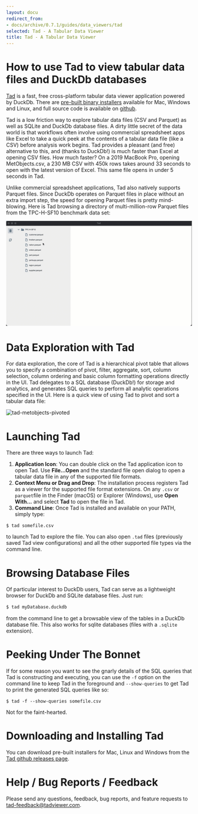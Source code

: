 ```yaml
---
layout: docu
redirect_from:
- docs/archive/0.7.1/guides/data_viewers/tad
selected: Tad - A Tabular Data Viewer
title: Tad - A Tabular Data Viewer
---
```


# How to use Tad to view tabular data files and DuckDb databases

[Tad](https://www.tadviewer.com) is a fast, free cross-platform tabular data viewer application powered by DuckDb.  There are [pre-built binary installers](https://github.com/antonycourtney/tad/releases/latest) available for Mac, Windows and Linux, and full
source code is available on [github](https://github.com/antonycourtney/tad).

Tad is a low friction way to explore tabular data files (CSV and Parquet) as well as 
SQLite and DuckDb database files. A dirty little secret of the data world is that workflows often involve using commercial spreadsheet apps like Excel to take a quick peek at the contents of a tabular data file (like a CSV) before analysis work begins. Tad provides a pleasant (and free) alternative to this, and (thanks to DuckDb!) is much faster than Excel at opening CSV files. How much faster?  On a 2019 MacBook Pro, opening MetObjects.csv, a 230 MB CSV with 450k rows takes around 33 seconds to open with the latest version of Excel. This same file opens in under 5 seconds in Tad.  

Unlike commercial spreadsheet applications, Tad also natively supports Parquet files. Since DuckDb operates on Parquet files in place without an extra import step, the speed for opening Parquet files is pretty mind-blowing.  Here is Tad browsing a directory of multi-million-row Parquet files from the TPC-H-SF10 benchmark data set:

![Tad-parquet](/images/guides/tad-parquet-browsing.gif)

# Data Exploration with Tad

For data exploration, the core of Tad is a hierarchical pivot table that allows you to specify a combination of pivot, filter, aggregate, sort, column selection, column ordering and basic column formatting operations directly in the UI. Tad delegates
to a SQL database (DuckDb!) for storage and analytics, and generates SQL queries to perform all analytic operations specified in the UI.  Here is a quick view of using Tad to pivot and sort a tabular data file:

![tad-metobjects-pivoted](/images/guides/tad-pivot-table.png)

# Launching Tad

There are three ways to launch Tad:
  1. **Application Icon**: You can double click on the Tad application icon to open Tad.  Use <strong>File...Open</strong> and the standard file open dialog to open a tabular data file in any of the supported file formats.
  2. **Context Menu or Drag and Drop**: The installation process registers Tad as a viewer for the supported file format extensions. On any <code>.csv</code> or <code> parquet</code>file in the Finder (macOS) or Explorer (Windows), use <strong>Open With...</strong> and select <strong>Tad</strong> to open the file in Tad.
  3. **Command Line**: Once Tad is installed and available on your PATH, simply type:
```
$ tad somefile.csv
```
to launch Tad to explore the file. You can also open <code>.tad</code> files (previously saved Tad view configurations) and all the other supported file types via the command line.

# Browsing Database Files

Of particular interest to DuckDb users, Tad can serve as a lightweight browser for DuckDb and SQLite database files.  Just run:
```sh
$ tad myDatabase.duckdb
```
from the command line to get a browsable view of the tables in a DuckDb database file.
This also works for sqlite databases (files with a `.sqlite` extension).

# Peeking Under The Bonnet

If for some reason you want to see the gnarly details of the SQL queries that Tad is constructing and executing, you can use the <code>-f</code> option on the command line to keep Tad in the foreground and <code>--show-queries</code> to get Tad to print the generated SQL queries like so:
```
$ tad -f --show-queries somefile.csv
```
Not for the faint-hearted.

# Downloading and Installing Tad

You can download pre-built installers for Mac, Linux and Windows from the [Tad github releases page](https://github.com/antonycourtney/tad/releases/latest).

# Help / Bug Reports / Feedback

Please send any questions, feedback, bug reports, and feature requests to
[tad-feedback@tadviewer.com](mailto:tad-feedback@tadviewer.com).